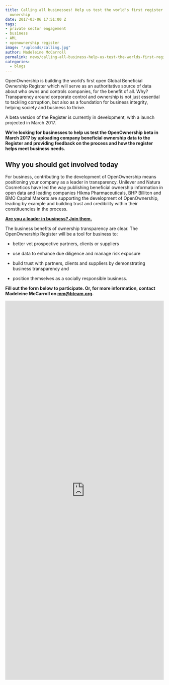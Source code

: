 ```yaml
---
title: Calling all businesses! Help us test the world's first register of global beneficial
  ownership
date: 2017-03-06 17:51:00 Z
tags:
- private sector engagement
- business
- AML
- openownership register
image: "/uploads/calling.jpg"
author: Madeleine McCarroll
permalink: news/calling-all-business-help-us-test-the-worlds-first-register-of-global-beneficial-ownership/
categories:
  - blogs
---
```


OpenOwnership is building the world’s first open Global Beneficial Ownership Register which will serve as an authoritative source of data about who owns and controls companies, for the benefit of all. Why? Transparency around corporate control and ownership is not just essential to tackling corruption, but also as a foundation for business integrity, helping society and business to thrive.

A beta version of the Register is currently in development, with a launch projected in March 2017.

**We’re looking for businesses to help us test the OpenOwnership beta in March 2017 by uploading company beneficial ownership data to the Register and providing feedback on the process and how the register helps meet business needs.**

## Why you should get involved today

For business, contributing to the development of OpenOwnership means positioning your company as a leader in transparency. Unilever and Natura Cosmeticos have led the way publishing beneficial ownership information in open data and leading companies Hikma Pharmaceuticals, BHP Billiton and BMO Capital Markets are supporting the development of OpenOwnership, leading by example and building trust and credibility within their constituencies in the process.

**[Are you a leader in business? Join them.](https://docs.google.com/forms/d/e/1FAIpQLSe-lbEtxD3z1iEQJ6DUH_awOl9HQ8ZvFoRhMaCl7ngo__UmBA/viewform?usp=sf_link)**

The business benefits of ownership transparency are clear. The OpenOwnership Register will be a tool for business to:

* better vet prospective partners, clients or suppliers

* use data to enhance due diligence and manage risk exposure

* build trust with partners, clients and suppliers by demonstrating business transparency and

* position themselves as a socially responsible business.

**Fill out the form below to participate. Or, for more information, contact Madeleine McCarroll on [mm@bteam.org](mailto:mm@bteam.org).**

<iframe src="https://docs.google.com/forms/d/e/1FAIpQLSe-lbEtxD3z1iEQJ6DUH_awOl9HQ8ZvFoRhMaCl7ngo__UmBA/viewform?embedded=true" width="100%" height="1200" frameborder="0" marginheight="0" marginwidth="0">Loading...</iframe>
